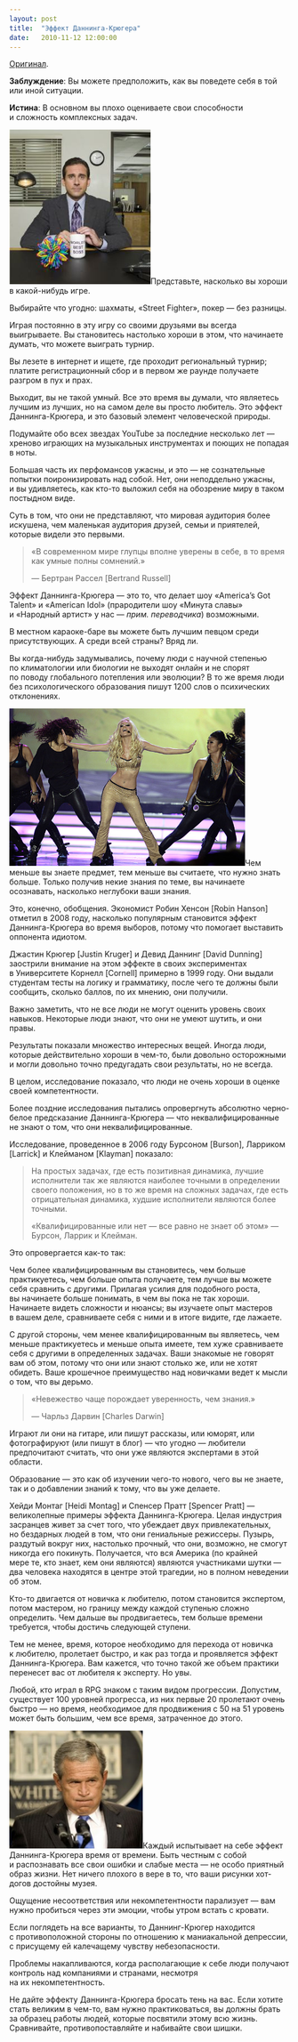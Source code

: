 ```yaml
---
layout: post
title:  "Эффект Даннинга-Крюгера"
date:   2010-11-12 12:00:00
---
```

<p><a href="http://youarenotsosmart.com/2010/05/11/the-dunning-kruger-effect/">Оригинал</a>.</p>
<p><strong>Заблуждение</strong>: Вы можете предположить, как вы поведете себя в той или иной ситуации.</p>
<p><strong>Истина</strong>: В основном вы плохо оцениваете свои способности и сложность комплексных задач.</p>
<p><a href="/img/the-dunning-kruger-effect/the-office-michael-scott.jpg"><img height="278" width="254" src="/img/the-dunning-kruger-effect/the-office-michael-scott.jpg" alt="" title="the-office-michael-scott" class="alignleft size-full wp-image-267" /></a>Представьте, насколько вы хороши в какой-нибудь игре.</p>
<p>Выбирайте что угодно: шахматы, «Street Fighter», покер — без разницы.</p>
<p>Играя постоянно в эту игру со своими друзьями вы всегда выигрываете. Вы становитесь настолько хороши в этом, что начинаете думать, что можете выиграть турнир.</p>
<p>Вы лезете в интернет и ищете, где проходит региональный турнир; платите регистрационный сбор и в первом же раунде получаете разгром в пух и прах.</p>
<p>Выходит, вы не такой умный. Все это время вы думали, что являетесь лучшим из лучших, но на самом деле вы просто любитель. Это эффект Даннинга-Крюгера, и это базовый элемент человеческой природы.</p>
<p><span id="more-266"></span>Подумайте обо всех звездах YouTube за последние несколько лет — хреново играющих на музыкальных инструментах и поющих не попадая в ноты.</p>
<p>Большая часть их перфомансов ужасны, и это — не сознательные попытки поиронизировать над собой. Нет, они неподдельно ужасны, и вы удивляетесь, как кто-то выложил себя на обозрение миру в таком постыдном виде.</p>
<p>Суть в том, что они не представляют, что мировая аудитория более искушена, чем маленькая аудитория друзей, семьи и приятелей, которые видели это первыми.</p>
<blockquote><p>«В современном мире глупцы вполне уверены в себе, в то время как умные полны сомнений.»</p>
<p>— Бертран Рассел [Bertrand Russell]</p></blockquote>
<p>Эффект Даннинга-Крюгера — это то, что делает шоу «America’s Got Talent» и «American Idol» (прародители шоу «Минута славы» и «Народный артист» у нас — <em>прим. переводчика</em>) возможными.</p>
<p>В местном караоке-баре вы можете быть лучшим певцом среди присутствующих. А среди всей страны? Вряд ли.</p>
<p>Вы когда-нибудь задумывались, почему люди с научной степенью по климатологии или биологии не выходят онлайн и не спорят по поводу глобального потепления или эволюции? В то же время люди без психологического образования пишут 1200 слов о психических отклонениях.</p>
<p><a href="/img/the-dunning-kruger-effect/PHO-09Aug24-175240.jpg"><img height="283" width="424" src="/img/the-dunning-kruger-effect/PHO-09Aug24-175240.jpg" alt="" title="Heidi Montag" class="alignright size-full wp-image-268" /></a>Чем меньше вы знаете предмет, тем меньше вы считаете, что нужно знать больше. Только получив некие знания по теме, вы начинаете осознавать, насколько неглубоки ваши знания.</p>
<p>Это, конечно, обобщения. Экономист Робин Хенсон [Robin Hanson] отметил в 2008 году, насколько популярным становится эффект Даннинга-Крюгера во время выборов, потому что помогает выставить оппонента идиотом.</p>
<p>Джастин Крюгер [Justin Kruger] и Девид Даннинг [David Dunning] заострили внимание на этом эффекте в своих экспериментах в Университете Корнелл [Cornell] примерно в 1999 году. Они выдали студентам тесты на логику и грамматику, после чего те должны были сообщить, сколько баллов, по их мнению, они получили.</p>
<p>Важно заметить, что не все люди не могут оценить уровень своих навыков. Некоторые люди знают, что они не умеют шутить, и они правы.</p>
<p>Результаты показали множество интересных вещей. Иногда люди, которые действительно хороши в чем-то, были довольно осторожными и могли довольно точно предугадать свои результаты, но не всегда.</p>
<p>В целом, исследование показало, что люди не очень хороши в оценке своей компетентности.</p>
<p>Более поздние исследования пытались опровергнуть абсолютно черно-белое предсказание Даннинга-Крюгера — что неквалифицированные не знают о том, что они неквалифицированные.</p>
<p>Исследование, проведенное в 2006 году Бурсоном [Burson], Ларриком [Larrick] и Клейманом [Klayman] показало:</p>
<blockquote><p>На простых задачах, где есть позитивная динамика, лучшие исполнители так же являются наиболее точными в определении своего положения, но в то же время на сложных задачах, где есть отрицательная динамика, худшие исполнители являются более точными.</p>
<p>«Квалифицированные или нет — все равно не знает об этом» — Бурсон, Ларрик и Клейман.</p></blockquote>
<p>Это опровергается как-то так:</p>
<p>Чем более квалифицированным вы становитесь, чем больше практикуетесь, чем больше опыта получаете, тем лучше вы можете себя сравнить с другими. Прилагая усилия для подобного роста, вы начинаете больше понимать, в чем вы пока не так хороши. Начинаете видеть сложности и нюансы; вы изучаете опыт мастеров в вашем деле, сравниваете себя с ними и в итоге видите, где лажаете.</p>
<p>С другой стороны, чем менее квалифицированным вы являетесь, чем меньше практикуетесь и меньше опыта имеете, тем хуже сравниваете себя с другими в определенных задачах. Ваши знакомые не говорят вам об этом, потому что они или знают столько же, или не хотят обидеть. Ваше крошечное преимущество над новичками ведет к мысли о том, что вы дерьмо.</p>
<blockquote><p>«Невежество чаще порождает уверенность, чем знания.»</p>
<p>— Чарльз Дарвин [Charles Darwin]</p></blockquote>
<p>Играют ли они на гитаре, или пишут рассказы, или юморят, или фотографируют (или пишут в блог) — что угодно — любители предпочитают считать, что они уже являются экспертами в этой области.</p>
<p>Образование — это как об изучении чего-то нового, чего вы не знаете, так и о добавлении знаний к тому, что вы уже делаете.</p>
<p>Хейди Монтаг [Heidi Montag] и Спенсер Пратт [Spencer Pratt] — великолепные примеры эффекта Даннинга-Крюгера. Целая индустрия засранцев живет за счет того, что убеждает двух привлекательных, но бездарных людей в том, что они гениальные режиссеры. Пузырь, раздутый вокруг них, настолько прочный, что они, возможно, не смогут никогда его покинуть. Получается, что вся Америка (по крайней мере те, кто знает, кем они являются) являются участниками шутки — два человека находятся в центре этой трагедии, но в полном неведении об этом.</p>
<p>Кто-то двигается от новичка к любителю, потом становится экспертом, потом мастером, но границу между каждой ступенью сложно определить. Чем дальше вы продвигаетесь, тем больше времени требуется, чтобы достичь следующей ступени.</p>
<p>Тем не менее, время, которое необходимо для перехода от новичка к любителю, пролетает быстро, и как раз тогда и проявляется эффект Даннинга-Крюгера. Вам кажется, что точно такой же объем практики перенесет вас от любителя к эксперту. Но увы.</p>
<p>Любой, кто играл в RPG знаком с таким видом прогрессии. Допустим, существует 100 уровней прогресса, из них первые 20 пролетают очень быстро — но время, необходимое для продвижения с 50 на 51 уровень может быть большим, чем все время, затраченное до этого.</p>
<p><a href="/img/the-dunning-kruger-effect/bush-frustrated.jpg"><img height="212" width="240" src="/img/the-dunning-kruger-effect/bush-frustrated-300x264.jpg" alt="" title="bush frustrated" class="alignleft size-medium wp-image-269" /></a>Каждый испытывает на себе эффект Даннинга-Крюгера время от времени. Быть честным с собой и распознавать все свои ошибки и слабые места — не особо приятный образ жизни. Нет ничего плохого в вере в то, что ваши рисунки хот-догов достойны музея.</p>
<p>Ощущение несоответствия или некомпетентности парализует — вам нужно пробиться через эти эмоции, чтобы утром встать с кровати.</p>
<p>Если поглядеть на все варианты, то Даннинг-Крюгер находится с противоположной стороны по отношению к маниакальной депрессии, с присущему ей калечащему чувству небезопасности.</p>
<p>Проблемы накапливаются, когда располагающие к себе люди получают контроль над компаниями и странами, несмотря на их некомпетентность.</p>
<p>Не дайте эффекту Даннинга-Крюгера бросать тень на вас. Если хотите стать великим в чем-то, вам нужно практиковаться, вы должны брать за образец работы людей, которые посвятили этому всю жизнь. Сравнивайте, противопоставляйте и набивайте свои шишки.</p>
